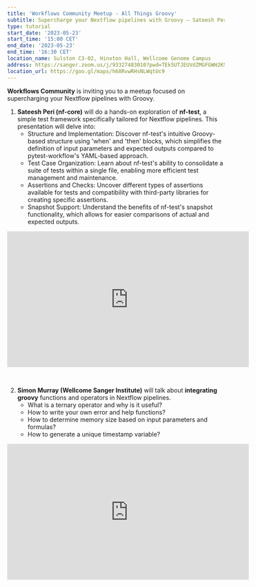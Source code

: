 ```yaml
---
title: 'Workflows Community Meetup - All Things Groovy'
subtitle: Supercharge your Nextflow pipelines with Groovy – Sateesh Peri (nf-core) and Simon Murray (Wellcome Sanger Institute)
type: tutorial
start_date: '2023-05-23'
start_time: '15:00 CET'
end_date: '2023-05-23'
end_time: '16:30 CET'
location_name: Sulston C3-02, Hinxton Hall, Wellcome Genome Campus
address: https://sanger.zoom.us/j/93327483010?pwd=TEk5UTJEUVdZMGFGWHJKSURGcUVZZz09
location_url: https://goo.gl/maps/h68RvwRHsNLWqtUc9
---
```


**Workflows Community** is inviting you to a meetup focused on supercharging your Nextflow pipelines with Groovy.

1. **Sateesh Peri (nf-core)** will do a hands-on exploration of **nf-test**, a simple test framework specifically tailored for Nextflow pipelines. This presentation will delve into:
   - Structure and Implementation: Discover nf-test's intuitive Groovy-based structure using 'when' and 'then' blocks, which simplifies the definition of input parameters and expected outputs compared to pytest-workflow's YAML-based approach.
   - Test Case Organization: Learn about nf-test's ability to consolidate a suite of tests within a single file, enabling more efficient test management and maintenance.
   - Assertions and Checks: Uncover different types of assertions available for tests and compatibility with third-party libraries for creating specific assertions.
   - Snapshot Support: Understand the benefits of nf-test's snapshot functionality, which allows for easier comparisons of actual and expected outputs.

<iframe width="560" height="315" src="https://www.youtube.com/embed/p8wFyMhmCsg" title="YouTube video player" frameborder="0" allow="accelerometer; autoplay; clipboard-write; encrypted-media; gyroscope; picture-in-picture; web-share" allowfullscreen></iframe>

&nbsp;

2. **Simon Murray (Wellcome Sanger Institute)** will talk about **integrating groovy** functions and operators in Nextflow pipelines.
   - What is a ternary operator and why is it useful?
   - How to write your own error and help functions?
   - How to determine memory size based on input parameters and formulas?
   - How to generate a unique timestamp variable?

<iframe width="560" height="315" src="https://www.youtube.com/embed/0EZ1EFknEL8" title="YouTube video player" frameborder="0" allow="accelerometer; autoplay; clipboard-write; encrypted-media; gyroscope; picture-in-picture; web-share" allowfullscreen></iframe>

&nbsp;
